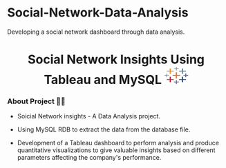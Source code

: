 # Social-Network-Data-Analysis
Developing a social network dashboard through data analysis.

<h1 align="center">Social Network Insights Using Tableau and MySQL <a href="https://public.tableau.com/app/profile/mrankitgupta" target="_blank" rel="noreferrer"> <img src="https://raw.githubusercontent.com/mrankitgupta/mrankitgupta/a768d6bf0a001f03327578ae12f8867e4056cbaf/tableau-software.svg" alt="tableau" width="55" height="40"/> </a> </h1>

### About Project 👨‍💻

- Soicial Network insights - A Data Analysis project.

- Using MySQL RDB to extract the data from the database file.

- Development of a Tableau dashboard to perform analysis and produce quantitative visualizations to give valuable insights based on different parameters affecting the company's performance. 




